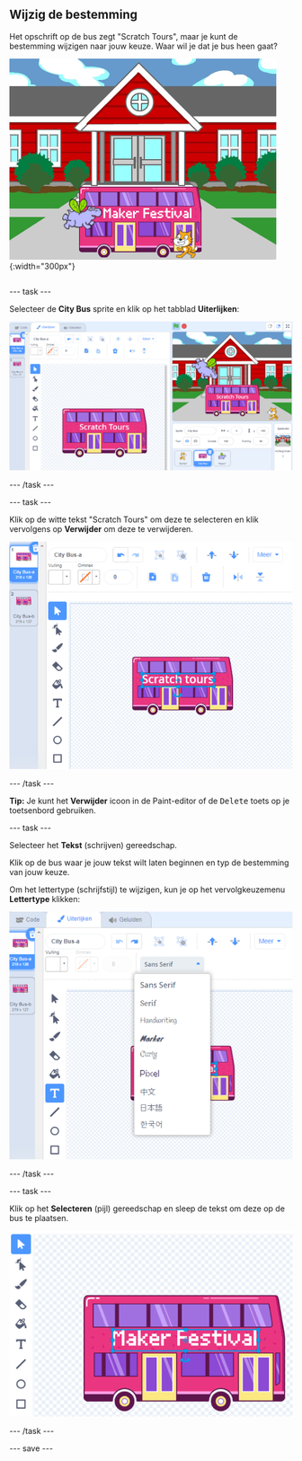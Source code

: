 ## Wijzig de bestemming

<div style="display: flex; flex-wrap: wrap">
<div style="flex-basis: 200px; flex-grow: 1; margin-right: 15px;">
Het opschrift op de bus zegt "Scratch Tours", maar je kunt de bestemming wijzigen naar jouw keuze. Waar wil je dat je bus heen gaat?  
</div>
<div>

![De bus met de tekst "Maker Festival".](images/maker-bus.png){:width="300px"}

</div>
</div>

--- task ---

Selecteer de **City Bus** sprite en klik op het tabblad **Uiterlijken**:

![Het uiterlijk in de Paint-editor.](images/costumes-bus-sprite-highlighted.png)

--- /task ---

--- task ---

Klik op de witte tekst "Scratch Tours" om deze te selecteren en klik vervolgens op **Verwijder** om deze te verwijderen.

![](images/bus-delete-text.png)

--- /task ---

**Tip:** Je kunt het **Verwijder** icoon in de Paint-editor of de <kbd>Delete</kbd> toets op je toetsenbord gebruiken.

--- task ---

Selecteer het **Tekst** (schrijven) gereedschap.

Klik op de bus waar je jouw tekst wilt laten beginnen en typ de bestemming van jouw keuze.

Om het lettertype (schrijfstijl) te wijzigen, kun je op het vervolgkeuzemenu **Lettertype** klikken:

![Het menu 'Lettertype' geselecteerd bovenaan in het midden van de Paint-editor.](images/bus-text-font.png)

--- /task ---

--- task ---

Klik op het **Selecteren** (pijl) gereedschap en sleep de tekst om deze op de bus te plaatsen.

![](images/bus-destination-centered.png)

--- /task ---

--- save ---
